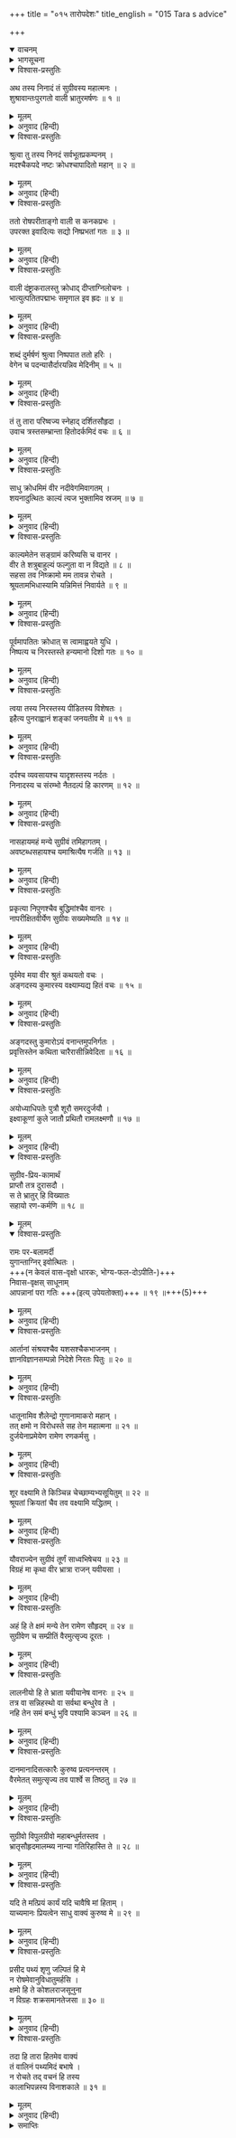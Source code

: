 +++
title = "०१५ तारोपदेशः"
title_english = "015 Tara s advice"

+++
<details open><summary>वाचनम्</summary>
<div caption="श्रीराम-हरिसीताराममूर्ति-घनपाठिभ्यां वचनम्" class="audioEmbed" src="https://archive.org/download/Ramayana-recitation-Sriram-harisItArAmamUrti-Ghanapaati-v2/Kanda_4/Kanda_4_KSK-015-Tharo_Upadeshaha.mp3"></div>
</details>

<details><summary>भागसूचना</summary>

15. सुग्रीवकी गर्जना सुनकर वालीका युद्धके लिये निकलना और ताराका उसे रोककर सुग्रीव और श्रीरामके साथ मैत्री कर लेनेके लिये समझाना
</details>

<details open><summary>विश्वास-प्रस्तुतिः</summary>

अथ तस्य निनादं तं सुग्रीवस्य महात्मनः ।  
शुश्रावान्तःपुरगतो वाली भ्रातुरमर्षणः ॥ १ ॥
</details>

<details><summary>मूलम्</summary>

अथ तस्य निनादं तं सुग्रीवस्य महात्मनः ।  
शुश्रावान्तःपुरगतो वाली भ्रातुरमर्षणः ॥ १ ॥
</details>

<details><summary>अनुवाद (हिन्दी)</summary>

उस समय अमर्षशील वाली अपने अन्तःपुरमें था । उसने अपने भाई महामना सुग्रीवका वह सिंहनाद वहींसे सुना ॥ १ ॥
</details>

<details open><summary>विश्वास-प्रस्तुतिः</summary>

श्रुत्वा तु तस्य निनदं सर्वभूतप्रकम्पनम् ।  
मदश्चैकपदे नष्टः क्रोधश्चापादितो महान् ॥ २ ॥
</details>

<details><summary>मूलम्</summary>

श्रुत्वा तु तस्य निनदं सर्वभूतप्रकम्पनम् ।  
मदश्चैकपदे नष्टः क्रोधश्चापादितो महान् ॥ २ ॥
</details>

<details><summary>अनुवाद (हिन्दी)</summary>

समस्त प्राणियोंको कम्पित कर देनेवाली उनकी वह गर्जना सुनकर उसका सारा मद सहसा उतर गया और उसे महान् क्रोध उत्पन्न हुआ ॥ २ ॥
</details>

<details open><summary>विश्वास-प्रस्तुतिः</summary>

ततो रोषपरीताङ्गो वाली स कनकप्रभः ।  
उपरक्त इवादित्यः सद्यो निष्प्रभतां गतः ॥ ३ ॥
</details>

<details><summary>मूलम्</summary>

ततो रोषपरीताङ्गो वाली स कनकप्रभः ।  
उपरक्त इवादित्यः सद्यो निष्प्रभतां गतः ॥ ३ ॥
</details>

<details><summary>अनुवाद (हिन्दी)</summary>

फिर तो सुवर्णके समान पीले रंगवाले वालीका सारा शरीर क्रोधसे तमतमा उठा । वह राहुग्रस्त सूर्यके समान तत्काल श्रीहीन दिखायी देने लगा ॥ ३ ॥
</details>

<details open><summary>विश्वास-प्रस्तुतिः</summary>

वाली दंष्ट्राकरालस्तु क्रोधाद् दीप्ताग्निलोचनः ।  
भात्युत्पतितपद्माभः समृणाल इव ह्रदः ॥ ४ ॥
</details>

<details><summary>मूलम्</summary>

वाली दंष्ट्राकरालस्तु क्रोधाद् दीप्ताग्निलोचनः ।  
भात्युत्पतितपद्माभः समृणाल इव ह्रदः ॥ ४ ॥
</details>

<details><summary>अनुवाद (हिन्दी)</summary>

वालीकी दाढ़ें विकराल थीं, नेत्र क्रोधके कारण प्रज्वलित अग्निके समान उद्दीप्त हो रहे थे । वह उस तालाबके समान श्रीहीन दिखायी देता था, जिसमें कमलपुष्पोंकी शोभा तो नष्ट हो गयी हो और केवल मृणाल रह गये हों ॥
</details>

<details open><summary>विश्वास-प्रस्तुतिः</summary>

शब्दं दुर्मर्षणं श्रुत्वा निष्पपात ततो हरिः ।  
वेगेन च पदन्यासैर्दारयन्निव मेदिनीम् ॥ ५ ॥
</details>

<details><summary>मूलम्</summary>

शब्दं दुर्मर्षणं श्रुत्वा निष्पपात ततो हरिः ।  
वेगेन च पदन्यासैर्दारयन्निव मेदिनीम् ॥ ५ ॥
</details>

<details><summary>अनुवाद (हिन्दी)</summary>

वह दुःसह शब्द सुनकर वाली अपने पैरोंकी धमकसे पृथ्वीको विदीर्ण-सी करता हुआ बड़े वेगसे निकला ॥ ५ ॥
</details>

<details open><summary>विश्वास-प्रस्तुतिः</summary>

तं तु तारा परिष्वज्य स्नेहाद् दर्शितसौहृदा ।  
उवाच त्रस्तसम्भ्रान्ता हितोदर्कमिदं वचः ॥ ६ ॥
</details>

<details><summary>मूलम्</summary>

तं तु तारा परिष्वज्य स्नेहाद् दर्शितसौहृदा ।  
उवाच त्रस्तसम्भ्रान्ता हितोदर्कमिदं वचः ॥ ६ ॥
</details>

<details><summary>अनुवाद (हिन्दी)</summary>

उस समय वालीकी पत्नी तारा भयभीत हो घबरा उठी । उसने वालीको अपनी दोनों भुजाओंमें भर लिया और स्नेहसे सौहार्दका परिचय देते हुए परिणाममें हित करनेवाली यह बात कही— ॥ ६ ॥
</details>

<details open><summary>विश्वास-प्रस्तुतिः</summary>

साधु क्रोधमिमं वीर नदीवेगमिवागतम् ।  
शयनादुत्थितः काल्यं त्यज भुक्तामिव स्रजम् ॥ ७ ॥
</details>

<details><summary>मूलम्</summary>

साधु क्रोधमिमं वीर नदीवेगमिवागतम् ।  
शयनादुत्थितः काल्यं त्यज भुक्तामिव स्रजम् ॥ ७ ॥
</details>

<details><summary>अनुवाद (हिन्दी)</summary>

‘वीर! मेरी अच्छी बात सुनिये और सहसा आये हुए नदीके वेगकी भाँति इस बढ़े हुए क्रोधको त्याग दीजिये । जैसे प्रातःकाल शय्यासे उठा हुआ पुरुष रातको उपभोगमें लायी गयी पुष्पमालाका त्याग कर देता है; उसी प्रकार इस क्रोधका परित्याग कीजिये ॥ ७ ॥
</details>

<details open><summary>विश्वास-प्रस्तुतिः</summary>

काल्यमेतेन सङ्ग्रामं करिष्यसि च वानर ।  
वीर ते शत्रुबाहुल्यं फल्गुता वा न विद्यते ॥ ८ ॥  
सहसा तव निष्क्रामो मम तावन्न रोचते ।  
श्रूयतामभिधास्यामि यन्निमित्तं निवार्यते ॥ ९ ॥
</details>

<details><summary>मूलम्</summary>

काल्यमेतेन सङ्ग्रामं करिष्यसि च वानर ।  
वीर ते शत्रुबाहुल्यं फल्गुता वा न विद्यते ॥ ८ ॥  
सहसा तव निष्क्रामो मम तावन्न रोचते ।  
श्रूयतामभिधास्यामि यन्निमित्तं निवार्यते ॥ ९ ॥
</details>

<details><summary>अनुवाद (हिन्दी)</summary>

‘वानरवीर! कल प्रातःकाल सुग्रीवके साथ युद्ध कीजियेगा (इस समय रुक जाइये) यद्यपि युद्धमें कोई शत्रु आपसे बढ़कर नहीं है और आप किसीसे छोटे नहीं हैं । तथापि इस समय सहसा आपका घरसे बाहर निकलना मुझे अच्छा नहीं लगता है, आपको रोकनेका एक विशेष कारण भी है । उसे बताती हूँ, सुनिये ॥ ८-९ ॥
</details>

<details open><summary>विश्वास-प्रस्तुतिः</summary>

पूर्वमापतितः क्रोधात् स त्वामाह्वयते युधि ।  
निष्पत्य च निरस्तस्ते हन्यमानो दिशो गतः ॥ १० ॥
</details>

<details><summary>मूलम्</summary>

पूर्वमापतितः क्रोधात् स त्वामाह्वयते युधि ।  
निष्पत्य च निरस्तस्ते हन्यमानो दिशो गतः ॥ १० ॥
</details>

<details><summary>अनुवाद (हिन्दी)</summary>

‘सुग्रीव पहले भी यहाँ आये थे और क्रोधपूर्वक उन्होंने आपको युद्धके लिये ललकारा था । उस समय आपने नगरसे निकलकर उन्हें परास्त किया और वे आपकी मार खाकर सम्पूर्ण दिशाओंकी ओर भागते हुए मतङ्ग वनमें चले गये थे ॥ १० ॥
</details>

<details open><summary>विश्वास-प्रस्तुतिः</summary>

त्वया तस्य निरस्तस्य पीडितस्य विशेषतः ।  
इहैत्य पुनराह्वानं शङ्कां जनयतीव मे ॥ ११ ॥
</details>

<details><summary>मूलम्</summary>

त्वया तस्य निरस्तस्य पीडितस्य विशेषतः ।  
इहैत्य पुनराह्वानं शङ्कां जनयतीव मे ॥ ११ ॥
</details>

<details><summary>अनुवाद (हिन्दी)</summary>

‘इस प्रकार आपके द्वारा पराजित और विशेष पीड़ित होनेपर भी वे पुनः यहाँ आकर आपको युद्धके लिये ललकार रहे हैं । उनका यह पुनरागमन मेरे मनमें शङ्का-सी उत्पन्न कर रहा है ॥ ११ ॥
</details>

<details open><summary>विश्वास-प्रस्तुतिः</summary>

दर्पश्च व्यवसायश्च यादृशस्तस्य नर्दतः ।  
निनादस्य च संरम्भो नैतदल्पं हि कारणम् ॥ १२ ॥
</details>

<details><summary>मूलम्</summary>

दर्पश्च व्यवसायश्च यादृशस्तस्य नर्दतः ।  
निनादस्य च संरम्भो नैतदल्पं हि कारणम् ॥ १२ ॥
</details>

<details><summary>अनुवाद (हिन्दी)</summary>

‘इस समय गर्जते हुए सुग्रीवका दर्प और उद्योग जैसा दिखायी देता है तथा उनकी गर्जनामें जो उत्तेजना जान पड़ती है, इसका कोई छोटा-मोटा कारण नहीं होना चाहिये ॥ १२ ॥
</details>

<details open><summary>विश्वास-प्रस्तुतिः</summary>

नासहायमहं मन्ये सुग्रीवं तमिहागतम् ।  
अवष्टब्धसहायश्च यमाश्रित्यैष गर्जति ॥ १३ ॥
</details>

<details><summary>मूलम्</summary>

नासहायमहं मन्ये सुग्रीवं तमिहागतम् ।  
अवष्टब्धसहायश्च यमाश्रित्यैष गर्जति ॥ १३ ॥
</details>

<details><summary>अनुवाद (हिन्दी)</summary>

‘मैं समझती हूँ सुग्रीव किसी प्रबल सहायकके बिना अबकी बार यहाँ नहीं आये हैं । किसी सबल सहायकको साथ लेकर ही आये हैं, जिसके बलपर ये इस तरह गरज रहे हैं ॥ १३ ॥
</details>

<details open><summary>विश्वास-प्रस्तुतिः</summary>

प्रकृत्या निपुणश्चैव बुद्धिमांश्चैव वानरः ।  
नापरीक्षितवीर्येण सुग्रीवः सख्यमेष्यति ॥ १४ ॥
</details>

<details><summary>मूलम्</summary>

प्रकृत्या निपुणश्चैव बुद्धिमांश्चैव वानरः ।  
नापरीक्षितवीर्येण सुग्रीवः सख्यमेष्यति ॥ १४ ॥
</details>

<details><summary>अनुवाद (हिन्दी)</summary>

‘वानर सुग्रीव स्वभावसे ही कार्यकुशल और बुद्धिमान् हैं । वे किसी ऐसे पुरुषके साथ मैत्री नहीं करेंगे, जिसके बल और पराक्रमको अच्छी तरह परख न लिया हो ॥ १४ ॥
</details>

<details open><summary>विश्वास-प्रस्तुतिः</summary>

पूर्वमेव मया वीर श्रुतं कथयतो वचः ।  
अङ्गदस्य कुमारस्य वक्ष्याम्यद्य हितं वचः ॥ १५ ॥
</details>

<details><summary>मूलम्</summary>

पूर्वमेव मया वीर श्रुतं कथयतो वचः ।  
अङ्गदस्य कुमारस्य वक्ष्याम्यद्य हितं वचः ॥ १५ ॥
</details>

<details><summary>अनुवाद (हिन्दी)</summary>

‘वीर! मैंने पहले ही कुमार अङ्गदके मुँहसे यह बात सुन ली है । इसलिये आज मैं आपके हितकी बात बताती हूँ ॥
</details>

<details open><summary>विश्वास-प्रस्तुतिः</summary>

अङ्गदस्तु कुमारोऽयं वनान्तमुपनिर्गतः ।  
प्रवृत्तिस्तेन कथिता चारैरासीन्निवेदिता ॥ १६ ॥
</details>

<details><summary>मूलम्</summary>

अङ्गदस्तु कुमारोऽयं वनान्तमुपनिर्गतः ।  
प्रवृत्तिस्तेन कथिता चारैरासीन्निवेदिता ॥ १६ ॥
</details>

<details><summary>अनुवाद (हिन्दी)</summary>

‘एक दिन कुमार अङ्गद वनमें गये थे । वहाँ गुप्तचरोंने उन्हें एक समाचार बताया, जो उन्होंने यहाँ आकर मुझसे भी कहा था ॥ १६ ॥
</details>

<details open><summary>विश्वास-प्रस्तुतिः</summary>

अयोध्याधिपतेः पुत्रौ शूरौ समरदुर्जयौ ।  
इक्ष्वाकूणां कुले जातौ प्रथितौ रामलक्ष्मणौ ॥ १७ ॥
</details>

<details><summary>मूलम्</summary>

अयोध्याधिपतेः पुत्रौ शूरौ समरदुर्जयौ ।  
इक्ष्वाकूणां कुले जातौ प्रथितौ रामलक्ष्मणौ ॥ १७ ॥
</details>

<details><summary>अनुवाद (हिन्दी)</summary>

‘वह समाचार इस प्रकार है—अयोध्यानरेशके दो शूर-वीर पुत्र, जिन्हें युद्धमें जीतना अत्यन्त कठिन है, जिनका जन्म इक्ष्वाकुकुलमें हुआ है तथा जो श्रीराम और लक्ष्मणके नामसे प्रसिद्ध हैं, यहाँ वनमें आये हुए हैं ॥ १७ ॥
</details>

<details open><summary>विश्वास-प्रस्तुतिः</summary>

सुग्रीव-प्रिय-कामार्थं  
प्राप्तौ तत्र दुरासदौ ।  
स ते भ्रातुर् हि विख्यातः  
सहायो रण-कर्मणि ॥ १८ ॥  
</details>

<details><summary>मूलम्</summary>

सुग्रीवप्रियकामार्थं प्राप्तौ तत्र दुरासदौ ।  
स ते भ्रातुर्हि विख्यातः सहायो रणकर्मणि ॥ १८ ॥
</details>

<details open><summary>विश्वास-प्रस्तुतिः</summary>

रामः पर-बलामर्दी  
युगान्ताग्निर् इवोत्थितः ।  
+++(न केवलं वास-वृक्षो धारकः, भोग्य-फल-दोऽपीति-)+++  
निवास-वृक्षस् साधूनाम्  
आपन्नानां परा गतिः +++(इत्य् उपेयतोक्ता)+++ ॥ १९ ॥+++(5)+++
</details>

<details><summary>मूलम्</summary>

रामः परबलामर्दी युगान्ताग्निरिवोत्थितः ।  
निवासवृक्षः साधूनामापन्नानां परा गतिः ॥ १९ ॥
</details>


<details><summary>अनुवाद (हिन्दी)</summary>

‘वे दोनों दुर्जय वीर सुग्रीवका प्रिय करनेके लिये उनके पास पहुँच गये हैं । उन दोनोंमेंसे जो आपके भाईके युद्ध-कर्ममें सहायक बताये गये हैं, वे श्रीराम शत्रुसेनाका संहार करनेवाले तथा प्रलयकालमें प्रज्वलित हुई अग्निके समान तेजस्वी हैं । वे साधु पुरुषोंके आश्रयदाता कल्पवृक्ष हैं और संकटमें पड़े हुए प्राणियोंके लिये सबसे बड़ा सहारा हैं ॥ १८-१९ ॥
</details>

<details open><summary>विश्वास-प्रस्तुतिः</summary>

आर्तानां संश्रयश्चैव यशसश्चैकभाजनम् ।  
ज्ञानविज्ञानसम्पन्नो निदेशे निरतः पितुः ॥ २० ॥
</details>

<details><summary>मूलम्</summary>

आर्तानां संश्रयश्चैव यशसश्चैकभाजनम् ।  
ज्ञानविज्ञानसम्पन्नो निदेशे निरतः पितुः ॥ २० ॥
</details>

<details><summary>अनुवाद (हिन्दी)</summary>

‘आर्त पुरुषोंके आश्रय, यशके एकमात्र भाजन, ज्ञान-विज्ञानसे सम्पन्न तथा पिताकी आज्ञामें स्थित रहनेवाले हैं ॥ २० ॥
</details>

<details open><summary>विश्वास-प्रस्तुतिः</summary>

धातूनामिव शैलेन्द्रो गुणानामाकरो महान् ।  
तत् क्षमो न विरोधस्ते सह तेन महात्मना ॥ २१ ॥  
दुर्जयेनाप्रमेयेण रामेण रणकर्मसु ।
</details>

<details><summary>मूलम्</summary>

धातूनामिव शैलेन्द्रो गुणानामाकरो महान् ।  
तत् क्षमो न विरोधस्ते सह तेन महात्मना ॥ २१ ॥  
दुर्जयेनाप्रमेयेण रामेण रणकर्मसु ।
</details>

<details><summary>अनुवाद (हिन्दी)</summary>

‘जैसे गिरिराज हिमालय नाना धातुओंकी खान है, उसी प्रकार श्रीराम उत्तम गुणोंके बहुत बड़े भंडार हैं । अतः उन महात्मा रामके साथ आपका विरोध करना कदापि उचित नहीं है । क्योंकि वे युद्धकी कलामें अपना सानी नहीं रखते हैं । उनपर विजय पाना अत्यन्त कठिन है ॥ २१ १/२ ॥
</details>

<details open><summary>विश्वास-प्रस्तुतिः</summary>

शूर वक्ष्यामि ते किञ्चिन्न चेच्छाम्यभ्यसूयितुम् ॥ २२ ॥  
श्रूयतां क्रियतां चैव तव वक्ष्यामि यद्धितम् ।
</details>

<details><summary>मूलम्</summary>

शूर वक्ष्यामि ते किञ्चिन्न चेच्छाम्यभ्यसूयितुम् ॥ २२ ॥  
श्रूयतां क्रियतां चैव तव वक्ष्यामि यद्धितम् ।
</details>

<details><summary>अनुवाद (हिन्दी)</summary>

‘शूरवीर! मैं आपके गुणोंमें दोष देखना नहीं चाहती । अतः आपसे कुछ कहती हूँ । आपके लिये जो हितकर है, वही बता रही हूँ । आप उसे सुनिये और वैसा ही कीजिये ॥
</details>

<details open><summary>विश्वास-प्रस्तुतिः</summary>

यौवराज्येन सुग्रीवं तूर्णं साध्वभिषेचय ॥ २३ ॥  
विग्रहं मा कृथा वीर भ्रात्रा राजन् यवीयसा ।
</details>

<details><summary>मूलम्</summary>

यौवराज्येन सुग्रीवं तूर्णं साध्वभिषेचय ॥ २३ ॥  
विग्रहं मा कृथा वीर भ्रात्रा राजन् यवीयसा ।
</details>

<details><summary>अनुवाद (हिन्दी)</summary>

‘अच्छा यही होगा कि आप सुग्रीवका शीघ्र ही युवराजके पदपर अभिषेक कर दीजिये । वीर वानरराज! सुग्रीव आपके छोटे भाई हैं, उनके साथ युद्ध न कीजिये ॥
</details>

<details open><summary>विश्वास-प्रस्तुतिः</summary>

अहं हि ते क्षमं मन्ये तेन रामेण सौहृदम् ॥ २४ ॥  
सुग्रीवेण च सम्प्रीतिं वैरमुत्सृज्य दूरतः ।
</details>

<details><summary>मूलम्</summary>

अहं हि ते क्षमं मन्ये तेन रामेण सौहृदम् ॥ २४ ॥  
सुग्रीवेण च सम्प्रीतिं वैरमुत्सृज्य दूरतः ।
</details>

<details><summary>अनुवाद (हिन्दी)</summary>

‘मैं आपके लिये यही उचित समझती हूँ कि आप वैरभावको दूर हटाकर श्रीरामके साथ सौहार्द और सुग्रीवके साथ प्रेमका सम्बन्ध स्थापित कीजिये ॥ २४ १/२ ॥
</details>

<details open><summary>विश्वास-प्रस्तुतिः</summary>

लालनीयो हि ते भ्राता यवीयानेष वानरः ॥ २५ ॥  
तत्र वा सन्निहस्थो वा सर्वथा बन्धुरेव ते ।  
नहि तेन समं बन्धुं भुवि पश्यामि कञ्चन ॥ २६ ॥
</details>

<details><summary>मूलम्</summary>

लालनीयो हि ते भ्राता यवीयानेष वानरः ॥ २५ ॥  
तत्र वा सन्निहस्थो वा सर्वथा बन्धुरेव ते ।  
नहि तेन समं बन्धुं भुवि पश्यामि कञ्चन ॥ २६ ॥
</details>

<details><summary>अनुवाद (हिन्दी)</summary>

‘वानर सुग्रीव आपके छोटे भाई हैं । अतः आपका लाड़-प्यार पानेके योग्य हैं । वे ऋष्यमूकपर रहें या किष्किन्धामें—सर्वथा आपके बन्धु ही हैं । मैं इस भूतलपर उनके समान बन्धु और किसीको नहीं देखती हूँ ॥
</details>

<details open><summary>विश्वास-प्रस्तुतिः</summary>

दानमानादिसत्कारैः कुरुष्व प्रत्यनन्तरम् ।  
वैरमेतत् समुत्सृज्य तव पार्श्वे स तिष्ठतु ॥ २७ ॥
</details>

<details><summary>मूलम्</summary>

दानमानादिसत्कारैः कुरुष्व प्रत्यनन्तरम् ।  
वैरमेतत् समुत्सृज्य तव पार्श्वे स तिष्ठतु ॥ २७ ॥
</details>

<details><summary>अनुवाद (हिन्दी)</summary>

‘आप दान-मान आदि सत्कारोंके द्वारा उन्हें अपना अत्यन्त अन्तरङ्ग बना लीजिये, जिससे वे इस वैरभावको छोड़कर आपके पास रह सकें ॥ २७ ॥
</details>

<details open><summary>विश्वास-प्रस्तुतिः</summary>

सुग्रीवो विपुलग्रीवो महाबन्धुर्मतस्तव ।  
भ्रातृसौहृदमालम्ब्य नान्या गतिरिहास्ति ते ॥ २८ ॥
</details>

<details><summary>मूलम्</summary>

सुग्रीवो विपुलग्रीवो महाबन्धुर्मतस्तव ।  
भ्रातृसौहृदमालम्ब्य नान्या गतिरिहास्ति ते ॥ २८ ॥
</details>

<details><summary>अनुवाद (हिन्दी)</summary>

‘पुष्ट ग्रीवावाले सुग्रीव आपके अत्यन्त प्रेमी बन्धु हैं, ऐसा मेरा मत है । इस समय भ्रातृप्रेमका सहारा लेनेके सिवा आपके लिये यहाँ दूसरी कोई गति नहीं है ॥ २८ ॥
</details>

<details open><summary>विश्वास-प्रस्तुतिः</summary>

यदि ते मत्प्रियं कार्यं यदि चावैषि मां हिताम् ।  
याच्यमानः प्रियत्वेन साधु वाक्यं कुरुष्व मे ॥ २९ ॥
</details>

<details><summary>मूलम्</summary>

यदि ते मत्प्रियं कार्यं यदि चावैषि मां हिताम् ।  
याच्यमानः प्रियत्वेन साधु वाक्यं कुरुष्व मे ॥ २९ ॥
</details>

<details><summary>अनुवाद (हिन्दी)</summary>

‘यदि आपको मेरा प्रिय करना हो तथा आप मुझे अपनी हितकारिणी समझते हों तो मैं प्रेमपूर्वक याचना करती हूँ, आप मेरी यह नेक सलाह मान लीजिये ॥ २९ ॥
</details>

<details open><summary>विश्वास-प्रस्तुतिः</summary>

प्रसीद पथ्यं शृणु जल्पितं हि मे  
न रोषमेवानुविधातुमर्हसि ।  
क्षमो हि ते कोशलराजसूनुना  
न विग्रहः शक्रसमानतेजसा ॥ ३० ॥
</details>

<details><summary>मूलम्</summary>

प्रसीद पथ्यं शृणु जल्पितं हि मे  
न रोषमेवानुविधातुमर्हसि ।  
क्षमो हि ते कोशलराजसूनुना  
न विग्रहः शक्रसमानतेजसा ॥ ३० ॥
</details>

<details><summary>अनुवाद (हिन्दी)</summary>

‘स्वामिन्! आप प्रसन्न होइये । मैं आपके हितकी बात कहती हूँ । आप इसे ध्यान देकर सुनिये । केवल रोषका ही अनुसरण न कीजिये । कोसलराजकुमार श्रीराम इन्द्रके समान तेजस्वी हैं । उनके साथ वैर बाँधना या युद्ध छेड़ना आपके लिये कदापि उचित नहीं है’ ॥
</details>

<details open><summary>विश्वास-प्रस्तुतिः</summary>

तदा हि तारा हितमेव वाक्यं  
तं वालिनं पथ्यमिदं बभाषे ।  
न रोचते तद् वचनं हि तस्य  
कालाभिपन्नस्य विनाशकाले ॥ ३१ ॥
</details>

<details><summary>मूलम्</summary>

तदा हि तारा हितमेव वाक्यं  
तं वालिनं पथ्यमिदं बभाषे ।  
न रोचते तद् वचनं हि तस्य  
कालाभिपन्नस्य विनाशकाले ॥ ३१ ॥
</details>

<details><summary>अनुवाद (हिन्दी)</summary>

उस समय ताराने वालीसे उसके हितकी ही बात कही थी और यह लाभदायक भी थी । किंतु उसकी बात उसे नहीं रुची । क्योंकि उसके विनाशका समय निकट था और वह कालके पाशमें बँध चुका था ॥ ३१ ॥
</details>

<details><summary>समाप्तिः</summary>

इत्यार्षे श्रीमद्रामायणे वाल्मीकीये आदिकाव्ये किष्किन्धाकाण्डे पञ्चदशः सर्गः ॥ १५ ॥  
इस प्रकार श्रीवाल्मीकिनिर्मित आर्षरामायण आदिकाव्यके किष्किन्धाकाण्डमें पंद्रहवाँ सर्ग पूरा हुआ ॥ १५ ॥
</details>

